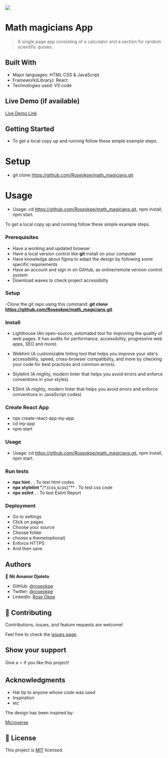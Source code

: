 ![](https://img.shields.io/badge/Microverse-blueviolet)

# Math magicians App

> A single page app consisting of a calculator and a section for random scientific quotes.

## Built With

- Major languages: HTML CSS & JavaScript
- Framework(Library): React
- Technologies used: VS code

## Live Demo (if available)

[Live Demo Link](https://livedemo.com)

## Getting Started

- To get a local copy up and running follow these simple example steps.

# Setup

- git clone https://github.com/Roseokpe/math_magicians.git

# Usage

- Usage: cd <https://github.com/Roseokpe/math_magicians.git>, npm install, npm start.

To get a local copy up and running follow these simple example steps.

### Prerequisites

- Have a working and updated browser
- Have a local version control like **git** install on your computer
- Have knowledge about figma to adapt the design by following some specific requirements
- Have an account and sign in on GitHub, as online/remote version control system
- Download waves to check project accessibilty

### Setup

-Clone the git repo using this command: **git clone https://github.com/Roseokpe/math_magicians.git**

### Install

- Lighthouse (An open-source, automated tool for improving the quality of web pages. It has audits for performance, accessibility, progressive web apps, SEO and more).

- Webhint (A customizable linting tool that helps you improve your site's accessibility, speed, cross-browser compatibility, and more by checking your code for best practices and common errors).

- Stylelint (A mighty, modern linter that helps you avoid errors and enforce conventions in your styles).

- ESlint (A mighty, modern linter that helps you avoid errors and enforce conventions in JavaScript codes)

### Create React App

- npx create-react-app my-app
- cd my-app
- npm start

### Usage

- Usage: cd <https://github.com/Roseokpe/math_magicians.git>, npm install, npm start.

### Run tests

- **npx hint .** : To test html codes
- **npx stylelint "**/\*.{css,scss}"\*\* : To test css code
- **npx eslint .** : To test Eslint Report

### Deployment

- Go to settings
- Click on pages
- Choose your source
- Choose folder
- choose a theme(optional)
- Enforce HTTPS
- And then save

## Authors

👤 **Nii Amanor Djoleto**

- GitHub: [@roseokpe](https://github.com/roseokpe)
- Twitter: [@roseokpe](https://twitter.com/roseokpe)
- LinkedIn: [Rose Okpe](https://linkedin.com/in/)

## 🤝 Contributing

Contributions, issues, and feature requests are welcome!

Feel free to check the [issues page](../../issues/).

## Show your support

Give a ⭐️ if you like this project!

## Acknowledgments

- Hat tip to anyone whose code was used
- Inspiration
- etc

The design has been inspired by:

[Microverse](https://www.microverse.org)

## 📝 License

This project is [MIT](./MIT.md) licensed.
